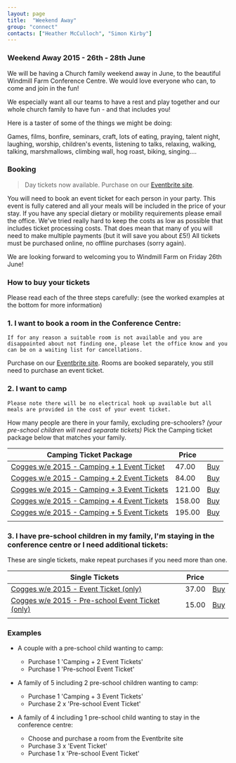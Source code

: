 ```yaml
---
layout: page
title:  "Weekend Away"
group: "connect"
contacts: ["Heather McCulloch", "Simon Kirby"]
---
```


### Weekend Away 2015 - 26th - 28th June

We will be having a Church family weekend away in June, to the beautiful Windmill Farm Conference Centre. We would love everyone who can, to come and join in the fun! 

We especially want all our teams to have a rest and play together and our whole church family to have fun - and that includes you!

Here is a taster of some of the things we might be doing:

Games, films, bonfire, seminars, craft, lots of eating, praying, talent night, laughing, worship, children's events, listening to talks, relaxing, walking, talking, marshmallows, climbing wall, hog roast, biking, singing....

### Booking

> Day tickets now available. Purchase on our [Eventbrite site](http://www.eventbrite.com/e/cogges-weekend-away-tickets-3641901024).

You will need to book an event ticket for each person in your party.
This event is fully catered and all your meals will be included in the price of your stay. If you have any special dietary or mobility requirements please email the office. We've tried really hard to keep the costs as low as possible that includes ticket processing costs. That does mean that many of you will need to make multiple payments (but it will save you about £5!) All tickets must be purchased online, no offline purchases (sorry again).

We are looking forward to welcoming you to Windmill Farm on Friday 26th June!

### How to buy your tickets

Please read each of the three steps carefully: (see the worked examples at the bottom for more information)

### 1. I want to book a room in the Conference Centre:
  
    If for any reason a suitable room is not available and you are disappointed about not finding one, please let the office know and you can be on a waiting list for cancellations. 

Purchase on our [Eventbrite site](http://www.eventbrite.com/e/cogges-weekend-away-tickets-3641901024). Rooms are booked separately, you still need to purchase an event ticket.

### 2. I want to camp 

    Please note there will be no electrical hook up available but all meals are provided in the cost of your event ticket.  

How many people are there in your family, excluding pre-schoolers? *(your pre-school children will need separate tickets)* Pick the Camping ticket package below that matches your family.

|                                                   Camping Ticket Package                                                   | Price |                                                                               |
| -------------------------------------------------------------------------------------------------------------------------- | ----- | ----------------------------------------------------------------------------- |
| [Cogges w/e 2015 - Camping + 1 Event Ticket      ](https://dashboard.gocardless.com/api/template_plans/0VG276WZRK/paylink) |    47.00 | [Buy](https://dashboard.gocardless.com/api/template_plans/0VG276WZRK/paylink) |
| [Cogges w/e 2015 - Camping + 2 Event Tickets     ](https://dashboard.gocardless.com/api/template_plans/0VG34B4CS0/paylink) |    84.00 | [Buy](https://dashboard.gocardless.com/api/template_plans/0VG34B4CS0/paylink) |
| [Cogges w/e 2015 - Camping + 3 Event Tickets     ](https://dashboard.gocardless.com/api/template_plans/0VG3G4J9BT/paylink) |   121.00 | [Buy](https://dashboard.gocardless.com/api/template_plans/0VG3G4J9BT/paylink) |
| [Cogges w/e 2015 - Camping + 4 Event Tickets     ](https://dashboard.gocardless.com/api/template_plans/0VG3G7TPYN/paylink) |   158.00 | [Buy](https://dashboard.gocardless.com/api/template_plans/0VG3G7TPYN/paylink) |
| [Cogges w/e 2015 - Camping + 5 Event Tickets     ](https://dashboard.gocardless.com/api/template_plans/0VG3Z73711/paylink) |   195.00 | [Buy](https://dashboard.gocardless.com/api/template_plans/0VG3Z73711/paylink) |
|                                                                                                                            |       |                                                                               |

### 3. I have pre-school children in my family, I'm staying in the conference centre or I need additional tickets:

These are single tickets, make repeat purchases if you need more than one.

|                                                       Single Tickets                                                       | Price |     |
| -------------------------------------------------------------------------------------------------------------------------- | ----- | --- |
| [Cogges w/e 2015 - Event Ticket (only)           ](https://dashboard.gocardless.com/api/template_plans/0VG3CBD5ZW/paylink) |    37.00 | [Buy](https://dashboard.gocardless.com/api/template_plans/0VG3CBD5ZW/paylink)     |
| [Cogges w/e 2015 - Pre-school Event Ticket (only)](https://dashboard.gocardless.com/api/template_plans/0VG3JQJ66G/paylink) |    15.00 | [Buy](https://dashboard.gocardless.com/api/template_plans/0VG3JQJ66G/paylink)     |
|                                                                                                                            |       |     |

### Examples

- A couple with a pre-school child wanting to camp:
    + Purchase 1 'Camping + 2 Event Tickets'
    + Purchase 1 'Pre-school Event Ticket'

- A family of 5 including 2 pre-school children wanting to camp:
    + Purchase 1 'Camping + 3 Event Tickets'
    + Purchase 2 x 'Pre-school Event Ticket'

- A family of 4 including 1 pre-school child wanting to stay in the conference centre:
    + Choose and purchase a room from the Eventbrite site
    + Purchase 3 x 'Event Ticket'  
    + Purchase 1 x 'Pre-school Event Ticket'





